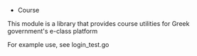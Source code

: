 * Course

This module is a library that provides course utilities for Greek government's e-class platform

For example use, see login_test.go
